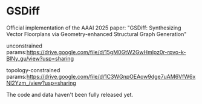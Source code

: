# GSDiff
Official implementation of the AAAI 2025 paper: "GSDiff: Synthesizing Vector Floorplans via Geometry-enhanced Structural Graph Generation"

unconstrained params:https://drive.google.com/file/d/15gM0GtW2GwHmlpz0r-rpvo-k-BlNy_gu/view?usp=sharing

topology-constrained params:https://drive.google.com/file/d/1C3WGnpOEAow9dge7uAM6VfW6xNI2Yzm_/view?usp=sharing

The code and data haven't been fully released yet.
